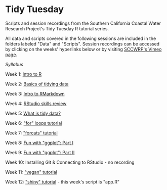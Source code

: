 # Tidy Tuesday
Scripts and session recordings from the Southern California Coastal Water Research Project's Tidy Tuesday R tutorial series.

All data and scripts covered in the following sessions are included in the folders labeled "Data" and "Scripts". Session recordings can be accessed by clicking on the weeks' hyperlinks below or by visiting [SCCWRP's Vimeo page](https://vimeo.com/sccwrp).

*Syllabus*

Week 1: [Intro to R](https://vimeo.com/447182978)

Week 2: [Basics of tidying data](https://vimeo.com/449376586)

Week 3: [Intro to RMarkdown](https://vimeo.com/453355688)

Week 4: [RStudio skills review](https://vimeo.com/455941894)

Week 5: [What is tidy data?](https://vimeo.com/456928749)

Week 6: ["for" loops tutorial](https://vimeo.com/458786351)

Week 7: ["forcats" tutorial](https://vimeo.com/465011265)

Week 8: [Fun with "ggplot": Part I](https://vimeo.com/465017065)

Week 9: [Fun with "ggplot": Part II](https://vimeo.com/467740185)

Week 10: Installing Git & Connecting to RStudio - no recording

Week 11: ["vegan" tutorial](https://vimeo.com/471034228)

Week 12: ["shiny" tutorial](https://vimeo.com/473515014) - this week's script is "app.R"

